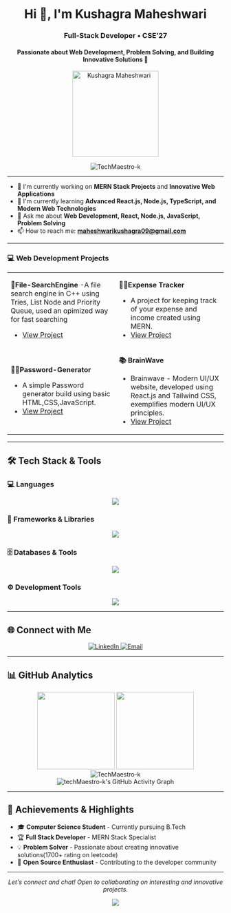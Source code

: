 <h1 align="center">Hi 👋, I'm Kushagra Maheshwari</h1>
<h3 align="center">Full-Stack Developer • CSE’27</h3>
<h4 align="center">Passionate about Web Development, Problem Solving, and Building Innovative Solutions 🚀</h4>
<div align="center">
<img src="./ayush (1).ico" alt="Kushagra Maheshwari" width="200px"/></div>
<p align="center">
  <img src="https://komarev.com/ghpvc/?username=TechMaestro-k&label=Profile%20views&color=0e75b6&style=flat" alt="TechMaestro-k" />
</p>


---

- 🔭 I'm currently working on **MERN Stack Projects** and **Innovative Web Applications**
- 🌱 I'm currently learning **Advanced React.js, Node.js, TypeScript, and Modern Web Technologies**
- 💬 Ask me about **Web Development, React, Node.js, JavaScript, Problem Solving**
- 📫 How to reach me: **maheshwarikushagra09@gmail.com**

---

### 💻 Web Development Projects
<table>
<tr>
<td width="50%">


**🌿File-SearchEngine**
-A file search engine in C++ using Tries, List Node and Priority Queue, used an opimized way for fast searching
- [View Project](https://github.com/TechMaestro-k/ByteScout-FileSearchEngine)

</td>
<td width="50%">

**⛓️‍💥Expense Tracker**
- A project for keeping track of your expense and income created using MERN.
- [View Project](https://github.com/TechMaestro-k/PennyWise-ExpenseTracker)

</td>
</tr>
<tr>
<td width="50%">
  
**⛓️‍💥Password-Generator**
- A simple Password generator build using basic HTML,CSS,JavaScript.
- [View Project](https://github.com/TechMaestro-k/Password-Generator)
</td>
<td width="50%">

**📚 BrainWave**
-  Brainwave - Modern UI/UX website, developed using React.js and Tailwind CSS, exemplifies modern UI/UX principles.
- [View Project](https://github.com/TechMaestro-k/MindMesh)

</td>
</tr>
</table>

---


## 🛠️ Tech Stack & Tools

### 💻 Languages
<p align="center">
  <img src="https://skillicons.dev/icons?i=c,cpp,js,html,css" />
</p>

### 🚀 Frameworks & Libraries
<p align="center">
  <img src="https://skillicons.dev/icons?i=react,nodejs,express,tailwind,bootstrap" />
</p>

### 🗄️ Databases & Tools
<p align="center">
  <img src="https://skillicons.dev/icons?i=mongodb,mysql,firebase,postgres,postman" /
</p>

### ⚙️ Development Tools
<p align="center">
  <img src="https://skillicons.dev/icons?i=git,github,vscode,figma,linux,docker,windows,npm" />
  
</p>

---

## 🌐 Connect with Me

<p align="center">
  <a href="https://www.linkedin.com/in/urayushjain/" target="_blank">
    <img src="https://img.shields.io/badge/-LinkedIn-0077B5?style=for-the-badge&logo=linkedin&logoColor=white" alt="LinkedIn"/>
  </a>
  <a href="mailto:maheshwarikushagra09@gmail.com" target="_blank">
    <img src="https://img.shields.io/badge/-Email-D14836?style=for-the-badge&logo=gmail&logoColor=white" alt="Email"/>
  </a>
  
</p>

---

## 📊 GitHub Analytics

<div align="center">
  <img height="180em" src="https://github-readme-stats.vercel.app/api?username=techMaestro-k&show_icons=true&theme=tokyonight&include_all_commits=true&count_private=true"/>
  <img height="180em" src="https://github-readme-stats.vercel.app/api/top-langs/?username=techMaestro-k&layout=compact&langs_count=7&theme=tokyonight"/>
</div>

<div align="center">
  <img src="https://github-readme-streak-stats.herokuapp.com/?user=techMaestro-k&theme=tokyonight" alt="TechMaestro-k" />
</div>

<div align="center">
  <img src="https://github-readme-activity-graph.vercel.app/graph?username=techMaestro-k&theme=tokyo-night" alt="techMaestro-k's GitHub Activity Graph"/>
</div>

---

## 🏅 Achievements & Highlights

- 🎓 **Computer Science Student** - Currently pursuing B.Tech
- 🏆 **Full Stack Developer** - MERN Stack Specialist
- 💡 **Problem Solver** - Passionate about creating innovative solutions(1700+ rating on leetcode)
- 🌟 **Open Source Enthusiast** - Contributing to the developer community



---

<p align="center">
  <i>Let's connect and chat! Open to collaborating on interesting and innovative projects.</i>
</p>

<p align="center">
  <img src="https://capsule-render.vercel.app/api?type=waving&color=gradient&height=100&section=footer"/>
</p
